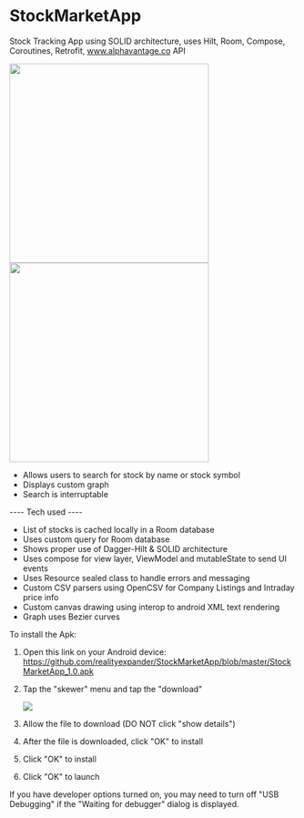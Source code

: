 # StockMarketApp
Stock Tracking App using SOLID architecture, uses Hilt, Room, Compose, Coroutines, Retrofit, www.alphavantage.co API

[<img src="https://user-images.githubusercontent.com/5157474/171551314-c0e1dd15-310a-4808-9c25-1be2749a0980.png" width="350"/>](https://user-images.githubusercontent.com/5157474/171551314-c0e1dd15-310a-4808-9c25-1be2749a0980.png)
[<img src="https://user-images.githubusercontent.com/5157474/171551338-c5dd5906-d6cf-4316-b2ef-5273c0632dff.png" width="350"/>](https://user-images.githubusercontent.com/5157474/171551338-c5dd5906-d6cf-4316-b2ef-5273c0632dff.png)


- Allows users to search for stock by name or stock symbol
- Displays custom graph
- Search is interruptable

---- Tech used ----
- List of stocks is cached locally in a Room database
- Uses custom query for Room database
- Shows proper use of Dagger-Hilt & SOLID architecture
- Uses compose for view layer, ViewModel and mutableState to send UI events
- Uses Resource sealed class to handle errors and messaging
- Custom CSV parsers using OpenCSV for Company Listings and Intraday price info
- Custom canvas drawing using interop to android XML text rendering
- Graph uses Bezier curves

To install the Apk:

1. Open this link on your Android device:
   https://github.com/realityexpander/StockMarketApp/blob/master/StockMarketApp_1.0.apk
2. Tap the "skewer" menu and tap the "download"

   [![](https://user-images.githubusercontent.com/5157474/147434050-57102a30-af32-46ed-a90b-d94e0c4a4f35.jpg)]()
3. Allow the file to download (DO NOT click "show details")
4. After the file is downloaded, click "OK" to install
5. Click "OK" to install
6. Click "OK" to launch

If you have developer options turned on, you may need to turn off "USB Debugging" if the "Waiting for debugger" dialog is displayed.
